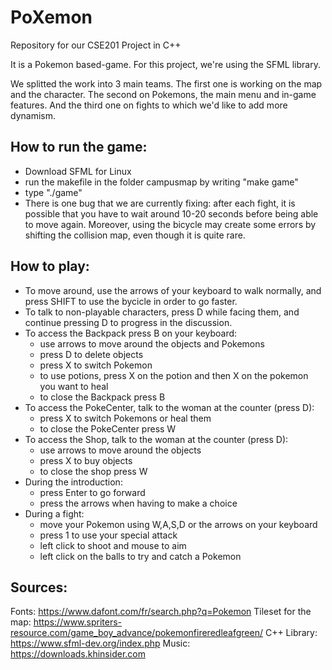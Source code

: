 # PoXemon
Repository for our CSE201 Project in C++

It is a Pokemon based-game.
For this project, we're using the SFML library.

We splitted the work into 3 main teams.
The first one is working on the map and the character.
The second on Pokemons, the main menu and in-game features.
And the third one on fights to which we'd like to add more dynamism.

## How to run the game:

- Download SFML for Linux
- run the makefile in the folder campusmap by writing "make game"
- type "./game"
- There is one bug that we are currently fixing: after each fight, it is possible that you have to wait around 10-20 seconds before being able to move again. Moreover, using the bicycle may create some errors by shifting the collision map, even though it is quite rare.

## How to play:

- To move around, use the arrows of your keyboard to walk normally, and press SHIFT to use the bycicle in order to go faster.
- To talk to non-playable characters, press D while facing them, and continue pressing D to progress in the discussion.
- To access the Backpack press B on your keyboard:
    - use arrows to move around the objects and Pokemons
    - press D to delete objects
    - press X to switch Pokemon
    - to use potions, press X on the potion and then X on the pokemon you want to heal
    - to close the Backpack press B
- To access the PokeCenter, talk to the woman at the counter (press D):
    - press X to switch Pokemons or heal them
    - to close the PokeCenter press W
- To access the Shop, talk to the woman at the counter (press D):
    - use arrows to move around the objects
    - press X to buy objects
    - to close the shop press W
- During the introduction:
    - press Enter to go forward
    - press the arrows when having to make a choice
- During a fight:
    - move your Pokemon using W,A,S,D or the arrows on your keyboard
    - press 1 to use your special attack
    - left click to shoot and mouse to aim
    - left click on the balls to try and catch a Pokemon

## Sources: 

Fonts: https://www.dafont.com/fr/search.php?q=Pokemon
Tileset for the map: https://www.spriters-resource.com/game_boy_advance/pokemonfireredleafgreen/
C++ Library: https://www.sfml-dev.org/index.php
Music: https://downloads.khinsider.com
